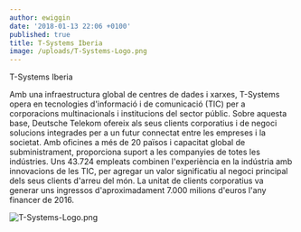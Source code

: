 ```yaml
---
author: ewiggin
date: '2018-01-13 22:06 +0100'
published: true
title: T-Systems Iberia
image: /uploads/T-Systems-Logo.png
---
```

T-Systems Iberia

Amb una infraestructura global de centres de dades i xarxes, T-Systems opera en tecnologies d'informació i de comunicació (TIC) per a corporacions multinacionals i institucions del sector públic. Sobre aquesta base, Deutsche Telekom ofereix als seus clients corporatius i de negoci solucions integrades per a un futur connectat entre les empreses i la societat. Amb oficines a més de 20 països i capacitat global de subministrament, proporciona suport a les companyies de totes les indústries. Uns 43.724 empleats combinen l'experiència en la indústria amb innovacions de les TIC, per agregar un valor significatiu al negoci principal dels seus clients d'arreu del món. La unitat de clients corporatius va generar uns ingressos d'aproximadament 7.000 milions d'euros l'any financer de 2016.

![T-Systems-Logo.png]({{site.baseurl}}/uploads/T-Systems-Logo.png)
